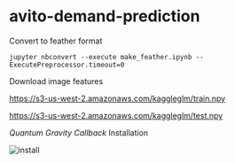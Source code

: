 # avito-demand-prediction

Convert to feather format

`jupyter nbconvert --execute make_feather.ipynb --ExecutePreprocessor.timeout=0`

Download image features

https://s3-us-west-2.amazonaws.com/kaggleglm/train.npy

https://s3-us-west-2.amazonaws.com/kaggleglm/test.npy

*Quantum Gravity Callback* Installation

![install](https://user-images.githubusercontent.com/16557697/41716897-98dac9e4-7560-11e8-9434-cfcb904eb0c5.jpg)
